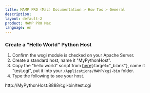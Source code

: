 ```yaml
---
title: MAMP PRO (Mac) Documentation > How Tos > General
description: 
layout: default-2
product: MAMP PRO Mac
language: en
---
```


### Create a "Hello World" Python Host

1. Confirm the wsgi module is checked on your Apache Server. 
2. Create a standard host, name it "MyPythonHost".
3. Copy the "hello world" script from [here](https://docs.python.org/2.7/howto/webservers.html){:target="_blank"}, name it "test.cgi", put it into your  `/Applications/MAMP/cgi-bin` folder.
4. Type the following to see your host. 

http://MyPythonHost:8888/cgi-bin/test.cgi


